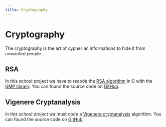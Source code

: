 ```yaml
---
title: Cryptography 
---
```


# Cryptography 

The cryptography is the art of cypher an informations to hide it from unwanted people.

## RSA

In this school project we have to recode the <a href="http://en.wikipedia.org/wiki/RSA_%28algorithm%29">RSA algorithm</a> in C with the <a href="http://gmplib.org/">GMP library</a>.
You can found the source code on <a href="https://github.com/maggick/rsa">GitHub</a>.

## Vigenere Cryptanalysis

In this school project we must code a <a href ="http://en.wikipedia.org/wiki/Vigen%C3%A8re_cipher#Cryptanalysis">Vigenere cryptanalysis</a> algorithm.
You can found the source code on <a href="https://github.com/maggick/Vigenere-Cryptanalysis">GitHub</a>.

